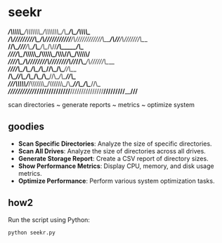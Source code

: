 # seekr

_____/\\\\\\\\\\\____/\\\\\\\\\\\\\\\__/\\\\\\\\\\\\\\\__/\\\________/\\\____/\\\\\\\\\_____        
 ___/\\\/////////\\\_\/\\\///////////__\/\\\///////////__\/\\\_____/\\\//___/\\\///////\\\___       
  __\//\\\______\///__\/\\\_____________\/\\\_____________\/\\\__/\\\//_____\/\\\_____\/\\\___      
   ___\////\\\_________\/\\\\\\\\\\\_____\/\\\\\\\\\\\_____\/\\\\\\//\\\_____\/\\\\\\\\\\\/____     
    ______\////\\\______\/\\\///////______\/\\\///////______\/\\\//_\//\\\____\/\\\//////\\\____    
     _________\////\\\___\/\\\_____________\/\\\_____________\/\\\____\//\\\___\/\\\____\//\\\___   
      __/\\\______\//\\\__\/\\\_____________\/\\\_____________\/\\\_____\//\\\__\/\\\_____\//\\\__  
       _\///\\\\\\\\\\\/___\/\\\\\\\\\\\\\\\_\/\\\\\\\\\\\\\\\_\/\\\______\//\\\_\/\\\______\//\\\_ 
        ___\///////////_____\///////////////__\///////////////__\///________\///__\///________\///__

scan directories  ~ generate reports ~ metrics ~ optimize system

## goodies

- **Scan Specific Directories**: Analyze the size of specific directories.
- **Scan All Drives**: Analyze the size of directories across all drives.
- **Generate Storage Report**: Create a CSV report of directory sizes.
- **Show Performance Metrics**: Display CPU, memory, and disk usage metrics.
- **Optimize Performance**: Perform various system optimization tasks.

## how2

Run the script using Python:
```sh
python seekr.py
```


